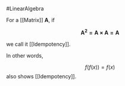 #LinearAlgebra 

For a [[Matrix]] $\mathbf{A}$, if 

$$
\mathbf{A^2 = A \times A = A}
$$

we call it [[Idempotency]].

In other words,

$$
f(f(x)) = f(x)
$$
also shows [[Idempotency]].


